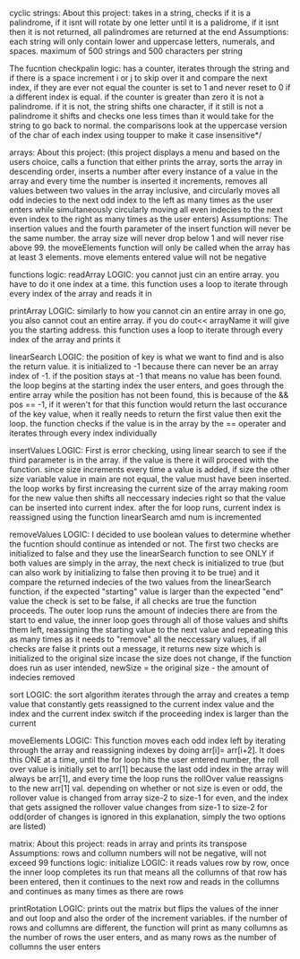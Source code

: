 cyclic strings: 
About this project: takes in a string, checks if it is a palindrome, if it isnt will rotate by one letter until it is a palidrome, if it isnt then it is not returned, 
all palindromes are returned at the end
Assumptions: each string will only contain lower and uppercase letters, numerals, and spaces. maximum of 500 strings and 500 characters per string

The fucntion checkpalin logic: has a counter, iterates through the string and if there is a space increment i or j to skip over it and compare the next index,
if they are ever not equal the counter is set to 1 and never reset to 0 if a different index is equal. if the counter is greater than zero it is not a palindrome.
if it is not, the string shifts one character, if it still is not a palindrome it shifts and checks one less times than it would take for the string to go back to normal.
the comparisons look at the uppercase version of the char of each index using toupper to make it case insensitive*/

arrays:
About this project: (this project displays a menu and based on the users choice, calls a function that either prints the array, 
sorts the array in descending order, inserts a number after every instance of a value in the array and every time the number
is inserted it increments, removes all values between two values in the array inclusive, and circularly moves all odd indecies to the next odd
index to the left as many times as the user enters while simultaneously circularly moving all even indecies to the next even
index to the right as many times as the user enters)
Assumptions: The insertion values and the fourth parameter of the insert function will never be the same number. the array size will never drop
below 1 and will never rise above 99. the moveElements function will only be called when the array has at least 3 elements. move elements entered value will not be negative

functions logic:
readArray LOGIC: you cannot just cin an entire array. you have to do it one index at a time. 
this function uses a loop to iterate through every index of the array and reads it in

printArray LOGIC: similarly to how you cannot cin an entire array in one go, you also cannot cout an entire array. 
if you do cout<< arrayName it will give you the starting address. this function uses a loop to iterate through every index of the array and prints it

linearSearch LOGIC: the position of key is what we want to find and is also the return value. it is initialized to -1 because there can never be an array index of -1.
if the position stays at -1 that means no value has been found. the loop begins at the starting index the user enters, 
and goes through the entire array while the position has not been found, this is because of the && pos == -1, if it weren't for that
this function would return the last occurance of the key value, when it really needs to return the first value then exit the loop. 
the function checks if the value is in the array by the == operater and iterates through every index individually

insertValues LOGIC: First is error checking, using linear search to see if the third parameter is in the array. if the value is there it will proceed with the function. 
since size increments every time a value is added, if size the other size variable value in main are not equal, the value must have been inserted. the loop works by
first increasing the current size of the array making room for the new value then shifts all neccessary indecies right 
so that the value can be inserted into current index. after the for loop runs, current index is reassigned 
using the function linearSearch amd num is incremented

removeValues LOGIC: I decided to use boolean values to determine whether the fucntion should continue as intended or not.
The first two checks are initialized to false and they use the linearSearch function to see ONLY if both values are simply in the array,
the next check is initialized to true (but can also work by initializing to false then proving it to be true) and it compare the returned
indecies of the two values from the linearSearch function, if the expected "starting" value is larger than the expected "end" value the check is
set to be false, if all checks are true the function proceeds. The outer loop runs the amount of indecies there are from the start to end value,
the inner loop goes through all of those values and shifts them left, reassigning the starting value to the next value and repeating this as many
times as it needs to "remove" all the neccessary values, if all checks are false it prints out a message, it returns new size which is initialized to the 
original size incase the size does not change, if the function does run as user intended, newSize = the original size - the amount of indecies removed


sort LOGIC: the sort algorithm iterates through the array and creates a temp value that constantly gets reassigned to the 
current index value and the index and the current index switch if the proceeding index is larger than the current 

moveElements LOGIC: This function moves each odd index left by iterating through the array and reassigning indexes by doing arr[i]= arr[i+2]. 
It does this ONE at a time, until the for loop hits the user entered number, the roll over value is initially set to arr[1] because 
the last odd index in the array will always be arr[1], and every time the loop runs the rollOver value reassigns to the new arr[1] val.
depending on whether or not size is even or odd, the rollover value is changed from array size-2 to size-1 for even, and the index that 
gets assigned the rollover value changes from size-1 to size-2 for odd(order of changes is ignored in this explanation, simply the two options are listed)

matrix:
About this project: reads in array and prints its transpose
Assumptions: rows and collumn numbers will not be negative, will not exceed 99
functions logic:
initialize LOGIC: it reads values row by row, once the inner loop completes its run that means all the collumns 
of that row has been entered, then it continues to the next row and reads in the collumns and continues as many times as there are rows

printRotation LOGIC: prints out the matrix but flips the values of the inner and out loop and also the order of the increment variables. if the number
of rows and collumns are different, the function will print as many collumns as the number of rows the user enters, and as many rows as the number of collumns the user enters


